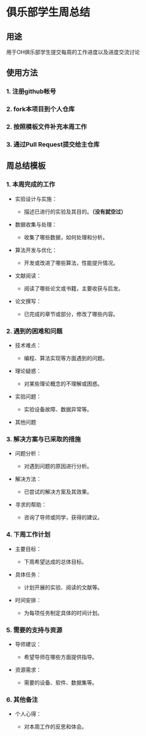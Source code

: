 # 俱乐部学生周总结

## 用途
用于OH俱乐部学生提交每周的工作进度以及进度交流讨论

## 使用方法
### 1. 注册github帐号
### 2. fork本项目到个人仓库
### 2. 按照模板文件补充本周工作
### 3. 通过Pull Request提交给主仓库

## 周总结模板

### 1. 本周完成的工作

*   实验设计与实施：

    *   描述已进行的实验及其目的。**（没有就空过）**

*   数据收集与处理：

    *   收集了哪些数据，如何处理和分析。

*   算法开发与优化：

    *   开发或改进了哪些算法，性能提升情况。

*   文献阅读：

    *   阅读了哪些论文或书籍，主要收获与启发。

*   论文撰写：

    *   已完成的章节或部分，修改了哪些内容。

### 2. 遇到的困难和问题

*   技术难点：

    *   编程、算法实现等方面遇到的问题。

*   理论疑惑：

    *   对某些理论概念的不理解或困惑。

*   实验问题：

    *   实验设备故障、数据异常等。

*   其他问题

### 3. 解决方案与已采取的措施

*   问题分析：

    *   对遇到问题的原因进行分析。

*   解决方法：

    *   已尝试的解决方案及其效果。

*   寻求的帮助：

    *   咨询了导师或同学，获得的建议。

### 4. 下周工作计划

*   主要目标：

    *   下周希望达成的总体目标。

*   具体任务：

    *   计划开展的实验、阅读的文献等。

*   时间安排：

    *   为每项任务制定具体的时间计划。

### **5. 需要的支持与资源**

*   导师建议：

    *   希望导师在哪些方面提供指导。

*   资源需求：

    *   需要的设备、软件、数据集等。

### 6. 其他备注

*   个人心得：

    *   对本周工作的反思和体会。




